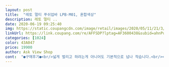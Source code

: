 ```yaml
---
layout: post 
title:  "레토 멀티 푸쉬업바 LPB-M01, 혼합색상" 
description: 레토 멀티 ..
date: 2020-06-19 09:25:40 
img: https://static.coupangcdn.com/image/retail/images/2020/05/11/21/3/95eddd0c-dfeb-402a-b0df-d69256456628.jpg 
linkUrl: https://link.coupang.com/re/AFFSDP?lptag=AF3600438&subid=ahnPublicAsk&pageKey=1577684986&itemId=2697773535&vendorItemId=70688174320&traceid=V0-113-28b6326593dcf36c 
categories: [1024] 
color: 43A047 
price: 19900 
author: Ask View Shop 
cont:  "●구매후기●<br/>넓게 벌리고 하려는게 아니어도 기본적으로 넘나 작습니다.<br/><br/>다른 제품을 하나 더 구매할 생각입니다.<br/><br/>마감 별로구요 프린팅이 번지고 기스가 많네요 싼맛에 씁니다<br/>무엇보다 손잡이가 고무라 손바닥이 엄청 나쁩니다<br/>사이즈가 작다보니 너무 좁아요.<br/><br/>사이즈를 확인해 보세요.<br/><br/>사진만 보고 사이즈를 안보고 구매해서... <br/>.<br/><br/>이 제품 가성비는 좋아서 그냥 쓸 생각이고<br/>일반적인 푸쉬업하는거보다<br/>작다는게 장점이 될 수 있겠지만 이 푸쉬업바는... <br/>구매하실 생각이시라면<br/>주문했는데 아주 만족합니다^^<br/>형이 사서하는거보고<br/>훨씬좋네요.<br/>.<br/><br/>넓게 벌리고 하려는게 아니어도 기본적으로 넘나 작습니다.<br/><br/>다른 제품을 하나 더 구매할 생각입니다.<br/><br/>마감 별로구요 프린팅이 번지고 기스가 많네요 싼맛에 씁니다<br/>무엇보다 손잡이가 고무라 손바닥이 엄청 나쁩니다<br/>사이즈가 작다보니 너무 좁아요.<br/><br/>사이즈를 확인해 보세요.<br/><br/>사진만 보고 사이즈를 안보고 구매해서... <br/>.<br/><br/>이 제품 가성비는 좋아서 그냥 쓸 생각이고<br/>일반적인 푸쉬업하는거보다<br/>작다는게 장점이 될 수 있겠지만 이 푸쉬업바는... <br/>구매하실 생각이시라면<br/>주문했는데 아주 만족합니다^^<br/>형이 사서하는거보고<br/>훨씬좋네요.<br/>.<br/><br/>" 
---
```

